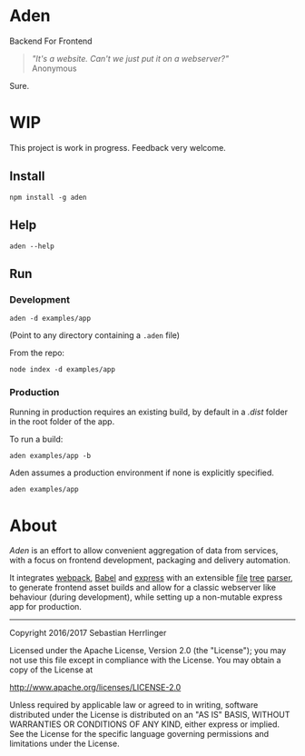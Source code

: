 # Aden
Backend For Frontend

> _"It's a website. Can't we just put it on a webserver?"_  
> Anonymous

Sure.

# WIP
This project is work in progress. Feedback very welcome.

## Install
```
npm install -g aden
```

## Help
```
aden --help
```

## Run
### Development
```
aden -d examples/app
```
(Point to any directory containing a `.aden` file)

From the repo:
```
node index -d examples/app
```

### Production
Running in production requires an existing build,
by default in a _.dist_ folder in the root folder of the app.

To run a build:
```
aden examples/app -b
```

Aden assumes a production environment if none is explicitly specified.
```
aden examples/app
```

# About
_Aden_ is an effort to allow convenient aggregation of data from services,
with a focus on frontend development, packaging and delivery automation.

It integrates [webpack](https://github.com/webpack/webpack),
[Babel](https://babeljs.io) and
[express](http://expressjs.com/) with an extensible [file](https://en.wikipedia.org/wiki/Computer_file) [tree](https://en.wikipedia.org/wiki/Tree_(data_structure)) [parser](https://en.wikipedia.org/wiki/Parsing),
to generate frontend asset builds and allow for a classic webserver like behaviour
(during development), while setting up a non-mutable express app for production.


---
Copyright 2016/2017 Sebastian Herrlinger

Licensed under the Apache License, Version 2.0 (the "License");
you may not use this file except in compliance with the License.
You may obtain a copy of the License at

 http://www.apache.org/licenses/LICENSE-2.0

Unless required by applicable law or agreed to in writing, software
distributed under the License is distributed on an "AS IS" BASIS,
WITHOUT WARRANTIES OR CONDITIONS OF ANY KIND, either express or implied.
See the License for the specific language governing permissions and
limitations under the License.
